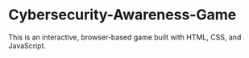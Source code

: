 # Cybersecurity-Awareness-Game
This is an interactive, browser-based game built with HTML, CSS, and JavaScript.
